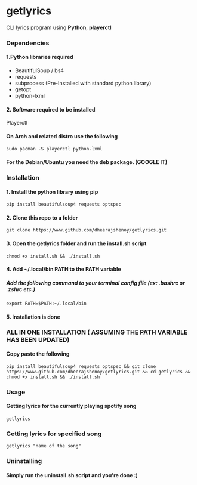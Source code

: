 # getlyrics
CLI lyrics program using **Python**, **playerctl**

### Dependencies 
#### 1.Python libraries required 
- BeautifulSoup / bs4
- requests 
- subprocess (Pre-Installed with standard python library)
- getopt 
- python-lxml

#### 2. Software required to be installed 
Playerctl 
#### On Arch and related distro use the following 
``` 
sudo pacman -S playerctl python-lxml
```
#### For the Debian/Ubuntu you need the deb package. (GOOGLE IT)


### Installation 
#### 1. Install the python library using pip
```
pip install beautifulsoup4 requests optspec 
```
#### 2. Clone this repo to a folder 
```
git clone https://www.github.com/dheerajshenoy/getlyrics.git
```
#### 3. Open the getlyrics folder and run the install.sh script 
```
chmod +x install.sh && ./install.sh 
```
#### 4. Add ~/.local/bin PATH to the PATH variable 

##### Add the following command to your terminal config file (ex: .bashrc or .zshrc etc.)
```
export PATH=$PATH:~/.local/bin
``` 
#### 5. Installation is done

### ALL IN ONE INSTALLATION ( ASSUMING THE PATH VARIABLE HAS BEEN UPDATED) 
#### Copy paste the following 
```
pip install beautifulsoup4 requests optspec && git clone https://www.github.com/dheerajshenoy/getlyrics.git && cd getlyrics && chmod +x install.sh && ./install.sh 
```
### Usage 
#### Getting lyrics for the currently playing spotify song 
```
getlyrics 
```
### Getting lyrics for specified song 
```
getlyrics "name of the song"
```
### Uninstalling 
#### Simply run the uninstall.sh script and you're done :)
